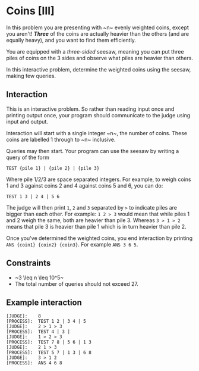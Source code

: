 # Coins [III]

In this problem you are presenting with ~n~ evenly weighted coins, except you aren't! ***Three*** of the coins are actually heavier than the others (and are equally heavy), and you want to find them efficiently.

You are equipped with a *three-sided* seesaw, meaning you can put three piles of coins on the 3 sides and observe what piles are heavier than others.

In this interactive problem, determine the weighted coins using the seesaw, making few queries.

## Interaction

This is an interactive problem. So rather than reading input once and printing output once, your program should communicate to the judge using input and output.

Interaction will start with a single integer ~n~, the number of coins. These coins are labelled 1 through to ~n~ inclusive.

Queries may then start. Your program can use the seesaw by writing a query of the form

```
TEST {pile 1} | {pile 2} | {pile 3}
```

Where pile 1/2/3 are space separated integers. For example, to weigh coins 1 and 3 against coins 2 and 4 against coins 5 and 6, you can do:

```
TEST 1 3 | 2 4 | 5 6
```

The judge will then print `1`, `2` and `3` separated by `>` to indicate piles are bigger than each other. For example: `1 2 > 3` would mean that while piles 1 and 2 weigh the same, both are heavier than pile 3. Whereas `3 > 1 > 2` means that pile 3 is heavier than pile 1 which is in turn heavier than pile 2.

Once you've determined the weighted coins, you end interaction by printing `ANS {coin1} {coin2} {coin3}`. For example `ANS 3 6 5`.

## Constraints

* ~3 \leq n \leq 10^5~
* The total number of queries should not exceed 27.

## Example interaction

```
[JUDGE]:    8
[PROCESS]:  TEST 1 2 | 3 4 | 5
[JUDGE]:    2 > 1 > 3
[PROCESS]:  TEST 4 | 3 |
[JUDGE]:    1 > 2 > 3
[PROCESS]:  TEST 7 8 | 5 6 | 1 3
[JUDGE]:    2 1 > 3
[PROCESS]:  TEST 5 7 | 1 3 | 6 8
[JUDGE]:    3 > 1 2
[PROCESS]:  ANS 4 6 8
```
